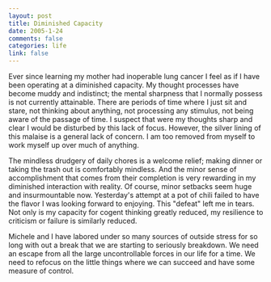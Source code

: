 ```yaml
--- 
layout: post
title: Diminished Capacity
date: 2005-1-24
comments: false
categories: life
link: false
---
```

Ever since learning my mother had inoperable lung cancer I feel as if I have been operating at a diminished capacity. My thought processes have become muddy and indistinct; the mental sharpness that I normally possess is not currently attainable. There are periods of time where I just sit and stare, not thinking about anything, not processing any stimulus, not being aware of the passage of time. I suspect that were my thoughts sharp and clear I would be disturbed by this lack of focus. However, the silver lining of this malaise is a general lack of concern. I am too removed from myself to work myself up over much of anything.

The mindless drudgery of daily chores is a welcome relief; making dinner or taking the trash out is comfortably mindless. And the minor sense of accomplishment that comes from their completion is very rewarding in my diminished interaction with reality. Of course, minor setbacks seem huge and insurmountable now. Yesterday's attempt at a pot of chili failed to have the flavor I was looking forward to enjoying. This "defeat" left me in tears. Not only is my capacity for cogent thinking greatly reduced, my resilience to criticism or failure is similarly reduced.

Michele and I have labored under so many sources of outside stress for so long with out a break that we are starting to seriously breakdown. We need an escape from all the large uncontrollable forces in our life for a time. We need to refocus on the little things where we can succeed and have some measure of control.

